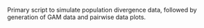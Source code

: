 
Primary script to simulate population divergence data, followed by generation of GAM data and pairwise data plots. 
